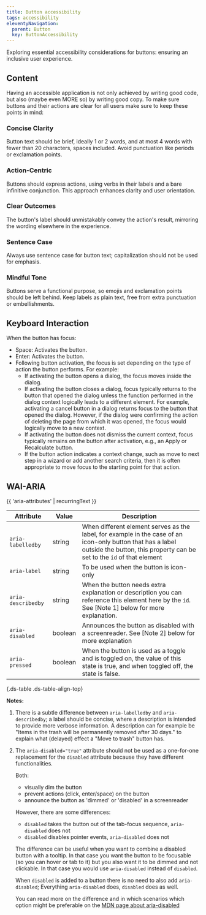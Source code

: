 ```yaml
---
title: Button accessibility
tags: accessibility
eleventyNavigation:
  parent: Button
  key: ButtonAccessibility
---
```


<section>
Exploring essential accessibility considerations for buttons: ensuring an inclusive user experience.
</section>

<section>

## Content
Having an accessible application is not only achieved by writing good code, but also (maybe even MORE so) by writing good copy. To make sure buttons and their actions are clear for all users make sure to keep these points in mind:

### Concise Clarity
Button text should be brief, ideally 1 or 2 words, and at most 4 words with fewer than 20 characters, spaces included. Avoid punctuation like periods or exclamation points.

### Action-Centric
Buttons should express actions, using verbs in their labels and a bare infinitive conjunction. This approach enhances clarity and user orientation.

### Clear Outcomes
The button's label should unmistakably convey the action's result, mirroring the wording elsewhere in the experience.

### Sentence Case
Always use sentence case for button text; capitalization should not be used for emphasis.

### Mindful Tone
Buttons serve a functional purpose, so emojis and exclamation points should be left behind. Keep labels as plain text, free from extra punctuation or embellishments.

</section>

<section>

## Keyboard Interaction
When the button has focus:

- Space: Activates the button.
- Enter: Activates the button.
- Following button activation, the focus is set depending on the type of action the button performs. For example:
  - If activating the button opens a dialog, the focus moves inside the dialog.
  - If activating the button closes a dialog, focus typically returns to the button that opened the dialog unless the function performed in the dialog context logically leads to a different element. For example, activating a cancel button in a dialog returns focus to the button that opened the dialog. However, if the dialog were confirming the action of deleting the page from which it was opened, the focus would logically move to a new context.
  - If activating the button does not dismiss the current context, focus typically remains on the button after activation, e.g., an Apply or Recalculate button.
  - If the button action indicates a context change, such as move to next step in a wizard or add another search criteria, then it is often appropriate to move focus to the starting point for that action.

</section>

<section>

## WAI-ARIA

{{ 'aria-attributes' | recurringText }}

|Attribute | Value | Description |
|-|-|-|
|`aria-labelledby`|string| When different element serves as the label, for example in the case of an icon-only button that has a label outside the button, this property can be set to the `id` of that element|
|`aria-label`|string|To be used when the button is icon-only|
|`aria-describedby`|string| When the button needs extra explanation or description you can reference this element here by the `id`. See [Note 1] below for more explanation.|
|`aria-disabled`| boolean| Announces the button as disabled with a screenreader. See [Note 2] below for more explanation|
|`aria-pressed`| boolean | When the button is used as a toggle and is toggled on, the value of this state is true, and when toggled off, the state is false.|

{.ds-table .ds-table-align-top}

**Notes:**
1. There is a subtle difference between `aria-labelledby` and `aria-describedby`; a label should be concise, where a description is intended to provide more verbose information. A description can for example be "Items in the trash will be permanently removed after 30 days." to explain what (delayed) effect a "Move to trash" button has.
1. The `aria-disabled="true"` attribute should not be used as a one-for-one replacement for the `disabled` attribute because they have different functionalities.

    Both:
    - visually dim the button
    - prevent actions (click, enter/space) on the button
    - announce the button as 'dimmed' or 'disabled' in a screenreader

    However, there are some differences:
    - `disabled` takes the button out of the tab-focus sequence, `aria-disabled` does not
    - `disabled` disables pointer events, `aria-disabled` does not

    The difference can be useful when you want to combine a disabled button with a tooltip. In that case you want the button to be focusable (so you can hover or tab to it) but you also want it to be dimmed and not clickable. In that case you would use `aria-disabled` instead of `disabled`.

    When `disabled` is added to a button there is no need to also add `aria-disabled`; Everything `aria-disabled` does, `disabled` does as well.

    You can read more on the difference and in which scenarios which option might be preferable on the [MDN page about aria-disabled](https://developer.mozilla.org/en-US/docs/Web/Accessibility/ARIA/Attributes/aria-disabled)

</section>


